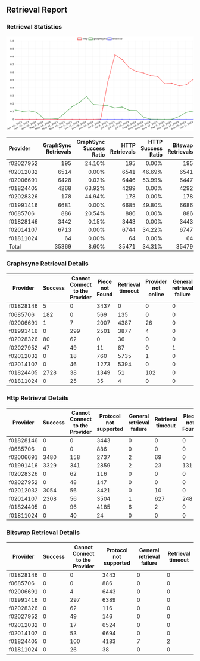 ## Retrieval Report
### Retrieval Statistics
<img src="https://raw.githubusercontent.com/data-preservation-programs/filplus-checker-assets/main/filecoin-project/filecoin-plus-large-datasets/issues/1712/1696640593409.png"/>

| Provider  | GraphSync Retrievals | GraphSync Success Ratio | HTTP Retrievals | HTTP Success Ratio | Bitswap Retrievals | Bitswap Success Ratio |
| :-------- | -------------------: | ----------------------: | --------------: | -----------------: | -----------------: | --------------------: |
| f02027952 |                  195 |                  24.10% |             195 |              0.00% |                195 |                 0.00% |
| f02012032 |                 6514 |                   0.00% |            6541 |             46.69% |               6541 |                 0.00% |
| f02006691 |                 6428 |                   0.02% |            6446 |             53.99% |               6447 |                 0.00% |
| f01824405 |                 4268 |                  63.92% |            4289 |              0.00% |               4292 |                 0.00% |
| f02028326 |                  178 |                  44.94% |             178 |              0.00% |                178 |                 0.00% |
| f01991416 |                 6681 |                   0.00% |            6685 |             49.80% |               6686 |                 0.00% |
| f0685706  |                  886 |                  20.54% |             886 |              0.00% |                886 |                 0.00% |
| f01828146 |                 3442 |                   0.15% |            3443 |              0.00% |               3443 |                 0.00% |
| f02014107 |                 6713 |                   0.00% |            6744 |             34.22% |               6747 |                 0.00% |
| f01811024 |                   64 |                   0.00% |              64 |              0.00% |                 64 |                 0.00% |
| Total     |                35369 |                   8.60% |           35471 |             34.31% |              35479 |                 0.00% |

### Graphsync Retrieval Details
| Provider  | Success | Cannot Connect to the Provider | Piece not Found | Retrieval timeout | Provider not online | General retrieval failure |
| --------- | ------- | ------------------------------ | --------------- | ----------------- | ------------------- | ------------------------- |
| f01828146 | 5       | 0                              | 3437            | 0                 | 0                   | 0                         |
| f0685706  | 182     | 0                              | 569             | 135               | 0                   | 0                         |
| f02006691 | 1       | 7                              | 2007            | 4387              | 26                  | 0                         |
| f01991416 | 0       | 299                            | 2501            | 3877              | 4                   | 0                         |
| f02028326 | 80      | 62                             | 0               | 36                | 0                   | 0                         |
| f02027952 | 47      | 49                             | 11              | 87                | 0                   | 1                         |
| f02012032 | 0       | 18                             | 760             | 5735              | 1                   | 0                         |
| f02014107 | 0       | 46                             | 1273            | 5394              | 0                   | 0                         |
| f01824405 | 2728    | 38                             | 1349            | 51                | 102                 | 0                         |
| f01811024 | 0       | 25                             | 35              | 4                 | 0                   | 0                         |

### Http Retrieval Details
| Provider  | Success | Cannot Connect to the Provider | Protocol not supported | General retrieval failure | Retrieval timeout | Piece not Found |
| --------- | ------- | ------------------------------ | ---------------------- | ------------------------- | ----------------- | --------------- |
| f01828146 | 0       | 0                              | 3443                   | 0                         | 0                 | 0               |
| f0685706  | 0       | 0                              | 886                    | 0                         | 0                 | 0               |
| f02006691 | 3480    | 158                            | 2737                   | 2                         | 69                | 0               |
| f01991416 | 3329    | 341                            | 2859                   | 2                         | 23                | 131             |
| f02028326 | 0       | 62                             | 116                    | 0                         | 0                 | 0               |
| f02027952 | 0       | 48                             | 147                    | 0                         | 0                 | 0               |
| f02012032 | 3054    | 56                             | 3421                   | 0                         | 10                | 0               |
| f02014107 | 2308    | 56                             | 3504                   | 1                         | 627               | 248             |
| f01824405 | 0       | 96                             | 4185                   | 6                         | 2                 | 0               |
| f01811024 | 0       | 40                             | 24                     | 0                         | 0                 | 0               |

### Bitswap Retrieval Details
| Provider  | Success | Cannot Connect to the Provider | Protocol not supported | General retrieval failure | Retrieval timeout |
| --------- | ------- | ------------------------------ | ---------------------- | ------------------------- | ----------------- |
| f01828146 | 0       | 0                              | 3443                   | 0                         | 0                 |
| f0685706  | 0       | 0                              | 886                    | 0                         | 0                 |
| f02006691 | 0       | 4                              | 6443                   | 0                         | 0                 |
| f01991416 | 0       | 297                            | 6389                   | 0                         | 0                 |
| f02028326 | 0       | 62                             | 116                    | 0                         | 0                 |
| f02027952 | 0       | 49                             | 146                    | 0                         | 0                 |
| f02012032 | 0       | 17                             | 6524                   | 0                         | 0                 |
| f02014107 | 0       | 53                             | 6694                   | 0                         | 0                 |
| f01824405 | 0       | 100                            | 4183                   | 7                         | 2                 |
| f01811024 | 0       | 26                             | 38                     | 0                         | 0                 |
